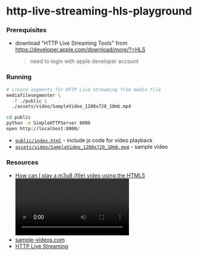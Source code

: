 # http-live-streaming-hls-playground

### Prerequisites

* download "HTTP Live Streaming Tools" from https://developer.apple.com/download/more/?=HLS
    > need to login with apple developer account

### Running

```sh
# create segments for HTTP Live Streaming from media file
mediafilesegmenter \
  -f ./public \
  ./assets/video/SampleVideo_1280x720_10mb.mp4

cd public
python -m SimpleHTTPServer 8000
open http://localhost:8000/
```

* [`public/index.html`](public/index.html) - include js code for video playback
* [`assets/video/SampleVideo_1280x720_10mb.mp4`](assets/video/SampleVideo_1280x720_10mb.mp4) - sample video

### Resources

* [How can I play a m3u8 (file) video using the HTML5 <video> element?](https://stackoverflow.com/questions/41014197/how-can-i-play-a-m3u8-file-video-using-the-html5-video-element)
* [sample-videos.com](https://www.sample-videos.com/)
* [HTTP Live Streaming](https://en.wikipedia.org/wiki/HTTP_Live_Streaming)
